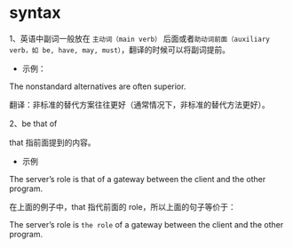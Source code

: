 syntax
===

1、英语中副词一般放在 `主动词（main verb）` 后面或者`助动词前面（auxiliary verb，如 be, have, may, must）`，翻译的时候可以将副词提前。

- 示例：

The nonstandard alternatives are often superior.

翻译：非标准的替代方案往往更好（通常情况下，非标准的替代方法更好）。

2、be that of

that 指前面提到的内容。

- 示例

The server’s role is that of a gateway between the client and the other program.

在上面的例子中，that 指代前面的 role，所以上面的句子等价于：

The server’s role is `the role` of a gateway between the client and the other program.